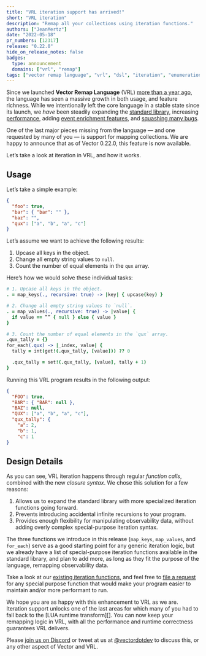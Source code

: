 ```yaml
---
title: "VRL iteration support has arrived!"
short: "VRL iteration"
description: "Remap all your collections using iteration functions."
authors: ["JeanMertz"]
date: "2022-05-18"
pr_numbers: [12317]
release: "0.22.0"
hide_on_release_notes: false
badges:
  type: announcement
  domains: ["vrl", "remap"]
tags: ["vector remap language", "vrl", "dsl", "iteration", "enumeration"]
---
```


Since we launched **Vector Remap Language** (VRL) [more than a year ago][], the
language has seen a massive growth in both usage, and feature richness. While we
intentionally left the core language in a stable state since its launch, we
_have_ been steadily expanding the [standard library][], increasing
[performance][], adding [event enrichment features][], and [squashing many
bugs][].

One of the last major pieces missing from the language — and one requested by
many of you — is support for mapping collections. We are happy to announce that
as of Vector 0.22.0, this feature is now available.

Let’s take a look at iteration in VRL, and how it works.

## Usage

Let’s take a simple example:

```json
{
  "foo": true,
  "bar": { "bar": "" },
  "baz": "",
  "qux": ["a", "b", "a", "c"]
}
```

Let’s assume we want to achieve the following results:

1. Upcase all keys in the object.
2. Change all empty string values to `null`.
3. Count the number of equal elements in the `qux` array.

Here’s how we would solve these individual tasks:

```coffee
# 1. Upcase all keys in the object.
. = map_keys(., recursive: true) -> |key| { upcase(key) }

# 2. Change all empty string values to `null`.
. = map_values(., recursive: true) -> |value| {
  if value == ”” { null } else { value }
}

# 3. Count the number of equal elements in the `qux` array.
.qux_tally = {}
for_each(.qux) -> |_index, value| {
  tally = int(get!(.qux_tally, [value])) ?? 0

  .qux_tally = set!(.qux_tally, [value], tally + 1)
}
```

Running this VRL program results in the following output:

```json
{
  "FOO": true,
  "BAR": { "BAR": null },
  "BAZ": null,
  "QUX": ["a", "b", "a", "c"],
  "qux_tally": {
    "a": 2,
    "b": 1,
    "c": 1
}
```

## Design Details

As you can see, VRL iteration happens through regular _function calls_, combined
with the new _closure syntax_. We chose this solution for a few reasons:

1. Allows us to expand the standard library with more specialized iteration
   functions going forward.
2. Prevents introducing accidental infinite recursions to your program.
3. Provides enough flexibility for manipulating observability data, without
   adding overly complex special-purpose iteration syntax.

The three functions we introduce in this release (`map_keys`, `map_values`, and
`for_each`) serve as a good starting point for any generic iteration logic, but
we already have a list of special-purpose iteration functions available in the
standard library, and plan to add more, as long as they fit the purpose of the
language, remapping observability data.

Take a look at our [existing iteration functions][], and feel free to [file
a request][] for any special purpose function that would make your program
easier to maintain and/or more performant to run.

We hope you are as happy with this enhancement to VRL as we are. Iteration
support unlocks one of the last areas for which many of you had to fall back to
the [LUA runtime transform][]. You can now keep your remapping logic in VRL,
with all the performance and runtime correctness guarantees VRL delivers.

Please [join us on Discord][] or tweet at us at [@vectordotdev][] to discuss
this, or any other aspect of Vector and VRL.

[more than a year ago]: https://vector.dev/blog/vector-remap-language/
[standard library]: https://vrl.dev/functions/
[performance]: https://vector.dev/highlights/2022-03-15-vrl-vm-beta/
[event enrichment features]: https://vector.dev/highlights/2021-11-18-csv-enrichment/
[squashing many bugs]: https://github.com/vectordotdev/vector/issues?q=is%3Aissue+sort%3Aupdated-desc+is%3Aclosed+label%3A%22domain%3A+vrl%22+label%3A%22type%3A+bug%22
[join us on Discord]: https://discord.gg/n3CuBAwNCn
[@vectordotdev]: https://twitter.com/vectordotdev
[existing iteration functions]: https://vrl.dev/functions/#enumerate-functions
[file a request]: https://github.com/vectordotdev/vector/issues/new?labels=type%3A+feature&template=feature.yml
